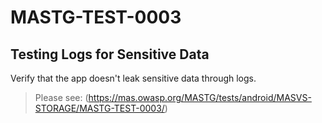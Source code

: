 #  MASTG-TEST-0003

## Testing Logs for Sensitive Data

Verify that the app doesn't leak sensitive data through logs.

> Please see: (https://mas.owasp.org/MASTG/tests/android/MASVS-STORAGE/MASTG-TEST-0003/)